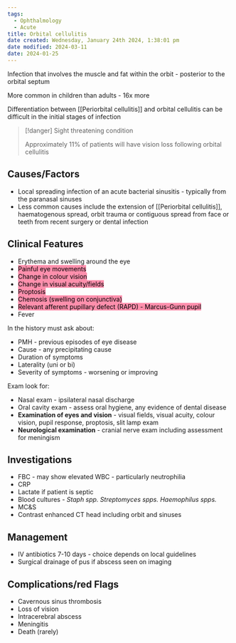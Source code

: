 ```yaml
---
tags:
  - Ophthalmology
  - Acute
title: Orbital cellulitis
date created: Wednesday, January 24th 2024, 1:38:01 pm
date modified: 2024-03-11
date: 2024-01-25
---
```

Infection that involves the muscle and fat within the orbit - posterior to the orbital septum

More common in children than adults - 16x more

Differentiation between [[Periorbital cellulitis]] and orbital cellulitis can be difficult in the initial stages of infection

> [!danger] Sight threatening condition
> 
> Approximately 11% of patients will have vision loss following orbital cellulitis 


## Causes/Factors

- Local spreading infection of an acute bacterial sinusitis - typically from the paranasal sinuses
- Less common causes include the extension of [[Periorbital cellulitis]], haematogenous spread, orbit trauma or contiguous spread from face or teeth from recent surgery or dental infection

## Clinical Features

- Erythema and swelling around the eye
- <mark style="background: #FF5582A6;">Painful eye movements</mark>
- <mark style="background: #FF5582A6;">Change in colour vision</mark>
- <mark style="background: #FF5582A6;">Change in visual acuity/fields</mark>
- <mark style="background: #FF5582A6;">Proptosis</mark>
- <mark style="background: #FF5582A6;">Chemosis (swelling on conjunctiva)</mark>
- <mark style="background: #FF5582A6;">Relevant afferent pupillary defect (RAPD) - Marcus-Gunn pupil</mark>
- Fever

In the history must ask about: 
- PMH - previous episodes of eye disease
- Cause - any precipitating cause
- Duration of symptoms
- Laterality (uni or bi)
- Severity of symptoms - worsening or improving

Exam look for:
- Nasal exam - ipsilateral nasal discharge
- Oral cavity exam - assess oral hygiene, any evidence of dental disease
- **Examination of eyes and vision** - visual fields, visual acuity, colour vision, pupil response, proptosis, slit lamp exam
- **Neurological examination** - cranial nerve exam including assessment for meningism 

## Investigations

- FBC - may show elevated WBC - particularly neutrophilia
- CRP
- Lactate if patient is septic
- Blood cultures - *Staph spp. Streptomyces spps. Haemophilus spps.*
- MC&S
- Contrast enhanced CT head including orbit and sinuses 

## Management

- IV antibiotics 7-10 days - choice depends on local guidelines
- Surgical drainage of pus if abscess seen on imaging 

## Complications/red Flags

- Cavernous sinus thrombosis
- Loss of vision
- Intracerebral abscess
- Meningitis 
- Death (rarely) 